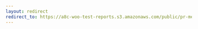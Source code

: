 ```yaml
---
layout: redirect
redirect_to: https://a8c-woo-test-reports.s3.amazonaws.com/public/pr-merge/44384/api/index.html
---
```

